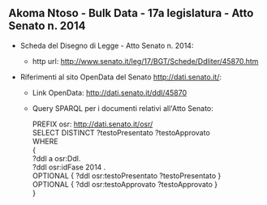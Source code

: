 ## Akoma Ntoso - Bulk Data - 17a legislatura - Atto Senato n. 2014 ##

* Scheda del Disegno di Legge - Atto Senato n. 2014:
	* http url: http://www.senato.it/leg/17/BGT/Schede/Ddliter/45870.htm

* Riferimenti al sito OpenData del Senato http://dati.senato.it/:
	* Link OpenData: http://dati.senato.it/ddl/45870
	* Query SPARQL per i documenti relativi all'Atto Senato:

        PREFIX osr: <http://dati.senato.it/osr/>  
		SELECT DISTINCT ?testoPresentato ?testoApprovato  
		WHERE  
		{  
		    ?ddl a osr:Ddl.  
		    ?ddl osr:idFase 2014 .  
		    OPTIONAL { ?ddl osr:testoPresentato ?testoPresentato }  
		    OPTIONAL { ?ddl osr:testoApprovato ?testoApprovato }  
		}
		